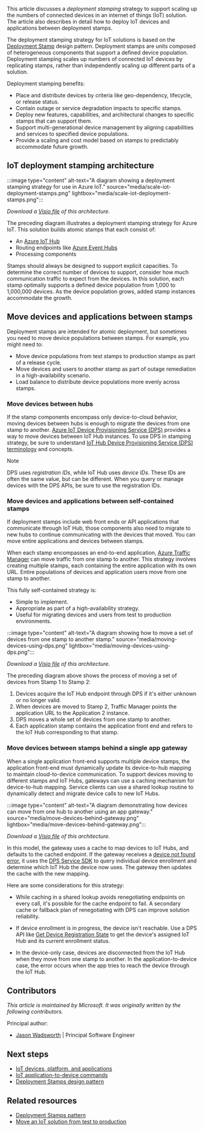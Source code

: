 This article discusses a *deployment stamping* strategy to support scaling up the numbers of connected devices in an internet of things (IoT) solution.  The article also describes in detail how to deploy IoT devices and applications between deployment stamps.

The deployment stamping strategy for IoT solutions is based on the [Deployment Stamp](../../patterns/deployment-stamp.yml) design pattern. Deployment stamps are units composed of heterogeneous components that support a defined device population. Deployment stamping scales up numbers of connected IoT devices by replicating stamps, rather than independently scaling up different parts of a solution.

Deployment stamping benefits:

- Place and distribute devices by criteria like geo-dependency, lifecycle, or release status.
- Contain outage or service degradation impacts to specific stamps.
- Deploy new features, capabilities, and architectural changes to specific stamps that can support them.
- Support multi-generational device management by aligning capabilities and services to specified device populations.
- Provide a scaling and cost model based on stamps to predictably accommodate future growth.

## IoT deployment stamping architecture

:::image type="content" alt-text="A diagram showing a deployment stamping strategy for use in Azure IoT." source="media/scale-iot-deployment-stamps.png" lightbox="media/scale-iot-deployment-stamps.png":::

*Download a [Visio file](https://arch-center.azureedge.net/scale-iot-deployment-stamps.vsdx) of this architecture.*

The preceding diagram illustrates a deployment stamping strategy for Azure IoT. This solution builds atomic stamps that each consist of:

- An [Azure IoT Hub](/azure/iot-hub/about-iot-hub)
- Routing endpoints like [Azure Event Hubs](/azure/event-hubs/event-hubs-about)
- Processing components

Stamps should always be designed to support explicit capacities. To determine the correct number of devices to support, consider how much communication traffic to expect from the devices. In this solution, each stamp optimally supports a defined device population from 1,000 to 1,000,000 devices. As the device population grows, added stamp instances accommodate the growth.

## Move devices and applications between stamps

Deployment stamps are intended for atomic deployment, but sometimes you need to move device populations between stamps. For example, you might need to:

- Move device populations from test stamps to production stamps as part of a release cycle.
- Move devices and users to another stamp as part of outage remediation in a high-availability scenario.
- Load balance to distribute device populations more evenly across stamps.

### Move devices between hubs

If the stamp components encompass only device-to-cloud behavior, moving devices between hubs is enough to migrate the devices from one stamp to another. [Azure IoT Device Provisioning Service (DPS)](/azure/iot-dps) provides a way to move devices between IoT Hub instances. To use DPS in stamping strategy, be sure to understand [IoT Hub Device Provisioning Service (DPS) terminology](/azure/iot-dps/concepts-device) and concepts.

> [!NOTE]
> DPS uses *registration IDs*, while IoT Hub uses *device IDs*. These IDs are often the same value, but can be different. When you query or manage devices with the DPS APIs, be sure to use the registration IDs.

### Move devices and applications between self-contained stamps

If deployment stamps include web front ends or API applications that communicate through IoT Hub, those components also need to migrate to new hubs to continue communicating with the devices that moved. You can move entire applications and devices between stamps. 

When each stamp encompasses an end-to-end application, [Azure Traffic Manager](/azure/traffic-manager/traffic-manager-how-it-works) can move traffic from one stamp to another. This strategy involves creating multiple stamps, each containing the entire application with its own URL. Entire populations of devices and application users move from one stamp to another.

This fully self-contained strategy is:
- Simple to implement.
- Appropriate as part of a high-availability strategy.
- Useful for migrating devices and users from test to production environments.

:::image type="content" alt-text="A diagram showing how to move a set of devices from one stamp to another stamp." source="media/moving-devices-using-dps.png" lightbox="media/moving-devices-using-dps.png":::

*Download a [Visio file](https://arch-center.azureedge.net/moving-devices-using-dps.vsdx) of this architecture.*

The preceding diagram above shows the process of moving a set of devices from Stamp 1 to Stamp 2:

1. Devices acquire the IoT Hub endpoint through DPS if it's either unknown or no longer valid.
1. When devices are moved to Stamp 2, Traffic Manager points the application URL to the Application 2 instance.
1. DPS moves a whole set of devices from one stamp to another.
1. Each application stamp contains the application front end and refers to the IoT Hub corresponding to that stamp.

### Move devices between stamps behind a single app gateway

When a single application front-end supports multiple device stamps, the application front-end must dynamically update its device-to-hub mapping to maintain cloud-to-device communication. To support devices moving to different stamps and IoT Hubs, gateways can use a caching mechanism for device-to-hub mapping. Service clients can use a shared lookup routine to dynamically detect and migrate device calls to new IoT Hubs.

:::image type="content" alt-text="A diagram demonstrating how devices can move from one hub to another using an app gateway." source="media/move-devices-behind-gateway.png" lightbox="media/move-devices-behind-gateway.png":::

*Download a [Visio file](https://arch-center.azureedge.net/move-devices-behind-gateway.vsdx) of this architecture.*

In this model, the gateway uses a cache to map devices to IoT Hubs, and defaults to the cached endpoint. If the gateway receives a [device not found error](/azure/iot-hub/iot-hub-troubleshoot-error-404001-devicenotfound), it uses the [DPS Service SDK](/azure/iot-hub/iot-hub-devguide-sdks#azure-iot-service-sdks) to query individual device enrollment and determine which IoT Hub the device now uses. The gateway then updates the cache with the new mapping.

Here are some considerations for this strategy:

- While caching in a shared lookup avoids renegotiating endpoints on every call, it's possible for the cache endpoint to fail. A secondary cache or fallback plan of renegotiating with DPS can improve solution reliability.

- If device enrollment is in progress, the device isn't reachable. Use a DPS API like [Get Device Registration State](/rest/api/iot-dps/service/device-registration-state/get) to get the device's assigned IoT Hub and its current enrollment status.

- In the device-only case, devices are disconnected from the IoT Hub when they move from one stamp to another. In the application-to-device case, the error occurs when the app tries to reach the device through the IoT Hub.

## Contributors

*This article is maintained by Microsoft. It was originally written by the following contributors.*

Principal author:

* [Jason Wadsworth](https://www.linkedin.com/in/jason-wadsworth-23549b158) | Principal Software Engineer

## Next steps

- [IoT devices, platform, and applications](devices-platform-application.yml)
- [IoT application-to-device commands](cloud-to-device.yml)
- [Deployment Stamps design pattern](../../patterns/deployment-stamp.yml)

## Related resources

- [Deployment Stamps pattern](/azure/architecture/patterns/deployment-stamp)
- [Move an IoT solution from test to production](/azure/architecture/example-scenario/iot/iot-move-to-production)
